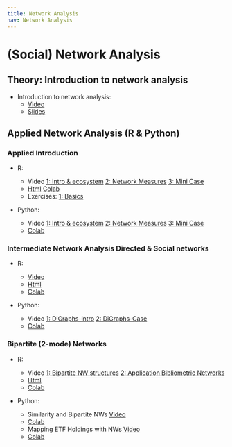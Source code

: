 ```yaml
---
title: Network Analysis
nav: Network Analysis
---
```


# (Social) Network Analysis


## Theory: Introduction to network analysis

* Introduction to network analysis: 
   * [Video](https://www.loom.com/share/307f388fbb3d4e73919250aa6eb535f0) 
   * [Slides](https://sds-aau.github.io/SDS-master/M2/notebooks/network_analysis_theory.html)

## Applied Network Analysis (R & Python)

### Applied Introduction

* R: 
   * Video [1: Intro & ecosystem](https://www.loom.com/share/abe75a61d7374ae99f946e1a5829430e) [2: Network Measures](https://www.loom.com/share/981c493c990c46f591f465455a0d5bba) [3: Mini Case](https://www.loom.com/share/9fc0c009945c4fb0b3aaa0be77f52707) 
   * [Html](https://sds-aau.github.io/SDS-master/M2/notebooks/network_analysis_application.nb.html) [Colab](https://colab.research.google.com/github/SDS-AAU/SDS-master/blob/master/M2/notebooks/network_analysis_application.ipynb)
   * Exercises: [1: Basics](https://colab.research.google.com/github/SDS-AAU/SDS-master/blob/master/M2/exercises/network_analysis_application_ex1.ipynb)

* Python: 
   * Video [1: Intro & ecosystem](https://www.loom.com/share/e2a1e501c1474b70aaa64bad5257d635)  [2: Network Measures](https://www.loom.com/share/3556014c3e2b4fd39d675e05258f5041) [3: Mini Case](https://www.loom.com/share/75ed0b7f781a447991f28149bbe54c04) 
   * [Colab](https://github.com/SDS-AAU/SDS-master/blob/master/M2/notebooks/M2_Networks_hands_on_in_python.ipynb)

### Intermediate Network Analysis Directed & Social networks

* R: 
   * [Video](https://www.loom.com/share/1f905b64ba014819a0c0b45c0757f92c) 
   * [Html](https://sds-aau.github.io/SDS-master/M2/notebooks/network_analysis_application_directed.nb.html) 
   * [Colab](https://colab.research.google.com/github/SDS-AAU/SDS-master/blob/master/M2/notebooks/network_analysis_application_directed.ipynb)

* Python: 
   * Video [1: DiGraphs-intro](https://www.loom.com/share/6a8c8d5d6b8e4e989356b5ca4fa47035?sharedAppSource=personal_library)  [2: DiGraphs-Case](https://www.loom.com/share/fb7a9e91d67e487094b390c9b509737c?sharedAppSource=personal_library) 
   * [Colab](https://github.com/SDS-AAU/SDS-master/blob/master/M2/notebooks/M2_Directed_Networks_hands_on_Python.ipynb)

### Bipartite (2-mode) Networks

* R: 
   * Video [1: Bipartite NW structures](https://www.loom.com/share/7668a71c95f941a1a17148e45ba83689) [2: Application Bibliometric Networks](https://www.loom.com/share/2fdf16a87a9d4eac81d50cef0b55ae3b) 
   * [Html](https://sds-aau.github.io/SDS-master/M2/notebooks/network_analysis_application_bipartite.nb.html) 
   * [Colab](https://colab.research.google.com/github/SDS-AAU/SDS-master/blob/master/M2/notebooks/network_analysis_application_bipartite.ipynb)

* Python: 
   * Similarity and Bipartite NWs [Video](https://www.loom.com/share/f51efae898ff4d78a69949381b4649fe) 
   * [Colab](https://nbviewer.jupyter.org/github/SDS-AAU/SDS-master/blob/master/M2/notebooks/M2_Bipartite_graphs_in_Python.ipynb)
   * Mapping ETF Holdings with NWs [Video](https://www.loom.com/share/3984d91363f54c01b27d8672f382b711?sharedAppSource=personal_library) 
   * [Colab](https://nbviewer.jupyter.org/github/SDS-AAU/SDS-master/blob/master/M2/notebooks/M2_Case_ETF_Holdings_Python.ipynb)
